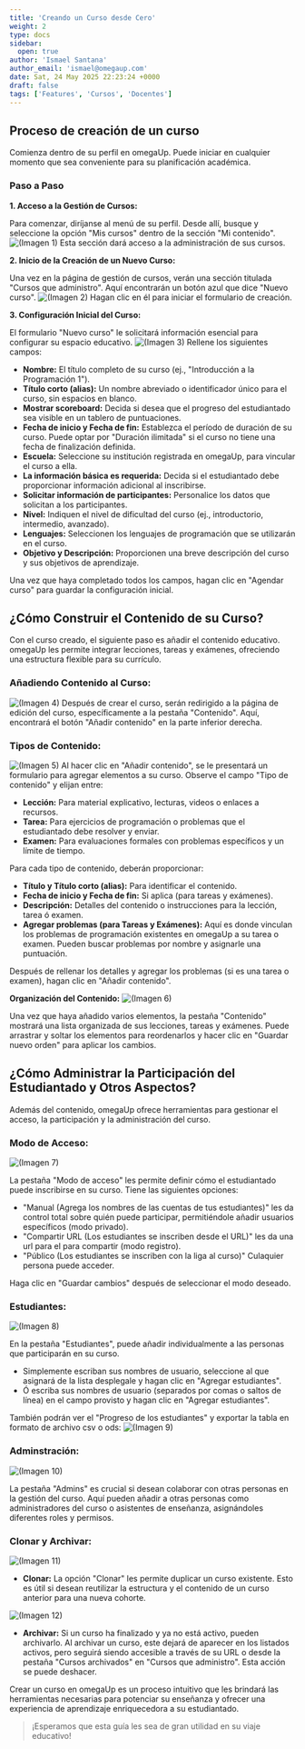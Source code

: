 ```yaml
---
title: 'Creando un Curso desde Cero'
weight: 2
type: docs
sidebar:
  open: true
author: 'Ismael Santana'
author_email: 'ismael@omegaup.com'
date: Sat, 24 May 2025 22:23:24 +0000
draft: false
tags: ['Features', 'Cursos', 'Docentes']
---
```


## Proceso de creación de un curso 

Comienza dentro de su perfil en omegaUp. Puede iniciar en cualquier momento que sea conveniente para su planificación académica.

### Paso a Paso

**1. Acceso a la Gestión de Cursos:**

Para comenzar, diríjanse al menú de su perfil. Desde allí, busque y seleccione la opción "Mis cursos" dentro de la sección "Mi contenido". ![(Imagen 1)](/images/curso-crea-desde-0-1.png) Esta sección dará acceso a la administración de sus cursos.

**2. Inicio de la Creación de un Nuevo Curso:**

Una vez en la página de gestión de cursos, verán una sección titulada "Cursos que administro". Aquí encontrarán un botón azul que dice "Nuevo curso". ![(Imagen 2)](/images/curso-crea-desde-0-2.png) Hagan clic en él para iniciar el formulario de creación.

**3. Configuración Inicial del Curso:**

El formulario "Nuevo curso" le solicitará información esencial para configurar su espacio educativo. ![(Imagen 3)](/images/curso-crea-desde-0-3.0.png) Rellene los siguientes campos:

* **Nombre:** El título completo de su curso (ej., "Introducción a la Programación 1").
* **Título corto (alias):** Un nombre abreviado o identificador único para el curso, sin espacios en blanco.
* **Mostrar scoreboard:** Decida si desea que el progreso del estudiantado sea visible en un tablero de puntuaciones.
* **Fecha de inicio y Fecha de fin:** Establezca el período de duración de su curso. Puede optar por "Duración ilimitada" si el curso no tiene una fecha de finalización definida.
* **Escuela:** Seleccione su institución registrada en omegaUp, para vincular el curso a ella.
* **La información básica es requerida:** Decida si el estudiantado debe proporcionar información adicional al inscribirse.
* **Solicitar información de participantes:** Personalice los datos que solicitan a los participantes.
* **Nivel:** Indiquen el nivel de dificultad del curso (ej., introductorio, intermedio, avanzado).
* **Lenguajes:** Seleccionen los lenguajes de programación que se utilizarán en el curso.
* **Objetivo y Descripción:** Proporcionen una breve descripción del curso y sus objetivos de aprendizaje.

Una vez que haya completado todos los campos, hagan clic en "Agendar curso" para guardar la configuración inicial.

## ¿Cómo Construir el Contenido de su Curso?

Con el curso creado, el siguiente paso es añadir el contenido educativo. omegaUp les permite integrar lecciones, tareas y exámenes, ofreciendo una estructura flexible para su currículo.

### Añadiendo Contenido al Curso:
![(Imagen 4)](/images/curso-crea-desde-0-4.png)
Después de crear el curso, serán redirigido a la página de edición del curso, específicamente a la pestaña "Contenido". Aquí, encontrará el botón "Añadir contenido" en la parte inferior derecha.

### Tipos de Contenido:
![(Imagen 5)](/images/curso-crea-desde-0-5.0.png)
Al hacer clic en "Añadir contenido", se le presentará un formulario para agregar elementos a su curso. Observe el campo "Tipo de contenido" y elijan entre:

* **Lección:** Para material explicativo, lecturas, videos o enlaces a recursos.
* **Tarea:** Para ejercicios de programación o problemas que el estudiantado debe resolver y enviar.
* **Examen:** Para evaluaciones formales con problemas específicos y un límite de tiempo.

Para cada tipo de contenido, deberán proporcionar:

* **Título y Título corto (alias):** Para identificar el contenido.
* **Fecha de inicio y Fecha de fin:** Si aplica (para tareas y exámenes).
* **Descripción:** Detalles del contenido o instrucciones para la lección, tarea ó examen.
* **Agregar problemas (para Tareas y Exámenes):** Aquí es donde vinculan los problemas de programación existentes en omegaUp a su tarea o examen. Pueden buscar problemas por nombre y asignarle una puntuación.

Después de rellenar los detalles y agregar los problemas (si es una tarea o examen), hagan clic en "Añadir contenido".

**Organización del Contenido:**
![(Imagen 6)](/images/curso-crea-desde-0-10.png)

Una vez que haya añadido varios elementos, la pestaña "Contenido" mostrará una lista organizada de sus lecciones, tareas y exámenes. Puede arrastrar y soltar los elementos para reordenarlos y hacer clic en "Guardar nuevo orden" para aplicar los cambios.

## ¿Cómo Administrar la Participación del Estudiantado y Otros Aspectos?

Además del contenido, omegaUp ofrece herramientas para gestionar el acceso, la participación y la administración del curso.

### Modo de Acceso:
![(Imagen 7)](/images/curso-crea-desde-0-11.png)

La pestaña "Modo de acceso" les permite definir cómo el estudiantado puede inscribirse en su curso. Tiene las siguientes opciones:
- "Manual (Agrega los nombres de las cuentas de tus estudiantes)" les da control total sobre quién puede participar, permitiéndole añadir usuarios específicos (modo privado).
- "Compartir URL (Los estudiantes se inscriben desde el URL)" les da una url para el para compartir (modo registro).
- "Público (Los estudiantes se inscriben con la liga al curso)" Culaquier persona puede acceder.
 
Haga clic en "Guardar cambios" después de seleccionar el modo deseado.

### Estudiantes:
![(Imagen 8)](/images/curso-crea-desde-0-12.0.png)


En la pestaña "Estudiantes", puede añadir individualmente a las personas que participarán en su curso. 
- Simplemente escriban sus nombres de usuario, seleccione al que asignará de la lista desplegale y hagan clic en "Agregar estudiantes".
- Ó escriba sus nombres de usuario (separados por comas o saltos de línea) en el campo provisto y hagan clic en "Agregar estudiantes". 

También podrán ver el "Progreso de los estudiantes" y exportar la tabla en formato de archivo csv o ods:
![(Imagen 9)](/images/curso-crea-desde-0-12.3.png)

### Adminstración:
![(Imagen 10)](/images/curso-crea-desde-0-13.png)

La pestaña "Admins" es crucial si desean colaborar con otras personas en la gestión del curso. Aquí pueden añadir a otras personas como administradores del curso o asistentes de enseñanza, asignándoles diferentes roles y permisos.

### Clonar y Archivar:
![(Imagen 11)](/images/curso-crea-desde-0-14.png)

* **Clonar:** La opción "Clonar" les permite duplicar un curso existente. Esto es útil si desean reutilizar la estructura y el contenido de un curso anterior para una nueva cohorte.

![(Imagen 12)](/images/curso-crea-desde-0-15.png)
* **Archivar:** Si un curso ha finalizado y ya no está activo, pueden archivarlo. Al archivar un curso, este dejará de aparecer en los listados activos, pero seguirá siendo accesible a través de su URL o desde la pestaña "Cursos archivados" en "Cursos que administro". Esta acción se puede deshacer.

Crear un curso en omegaUp es un proceso intuitivo que les brindará las herramientas necesarias para potenciar su enseñanza y ofrecer una experiencia de aprendizaje enriquecedora a su estudiantado. 

>¡Esperamos que esta guía les sea de gran utilidad en su viaje educativo!